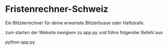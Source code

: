 # Fristenrechner-Schweiz
Ein Blitzterrechner für deine erwartete Blitzerbusse oder Haftstrafe.

zum starten der Website navigiere zu app.py und führe folgender Befehl aus

python app.py
